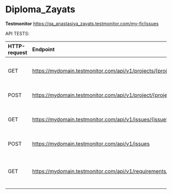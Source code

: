 # Diploma_Zayats

**Testmonitor** https://qa_anastasiya_zayats.testmonitor.com/my-fir/issues

API TESTS:

| HTTP-request |                        Endpoint                                     |            Description                     | Checking |
|:-------------|:--------------------------------------------------------------------|:-------------------------------------------|---------
| GET          | https://mydomain.testmonitor.com/api/v1/projects/{projectId}        | Retrieve a single project                  |Verify that project was retrieved successfully|
| POST         | https://mydomain.testmonitor.com/api/v1/project/{projectId}/archive | Archive a project                          | Verify that project was archived |
| GET          | https://mydomain.testmonitor.com/api/v1/issues/{issueId}            | Retrieve a single issue                    | Verify that issue was retrieved successfully|               
| POST         | https://mydomain.testmonitor.com/api/v1/issues                      | Create an issue                            | Verify that issue was created    
| GET          | https://mydomain.testmonitor.com/api/v1/requirements/{requirementId}| Retrieve a requirement using its identifier| Verify that requirement was retrieved successfully|
